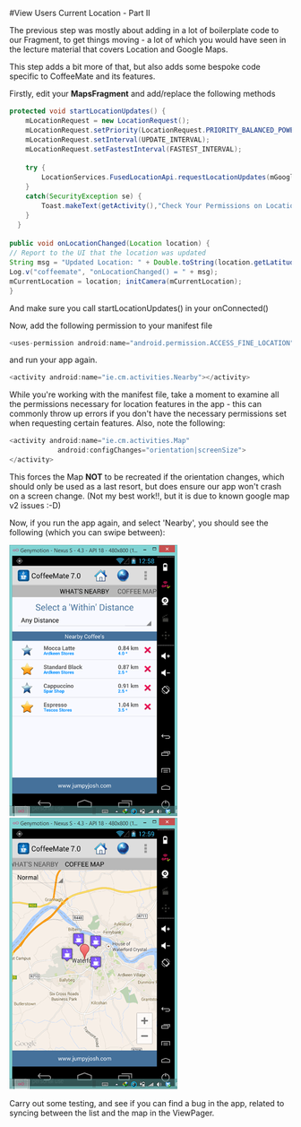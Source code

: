 #View Users Current Location - Part II

The previous step was mostly about adding in a lot of boilerplate code to our Fragment, to get things moving - a lot of which you would have seen in the lecture material that covers Location and Google Maps.

This step adds a bit more of that, but also adds some bespoke code specific to CoffeeMate and its features.

Firstly, edit your <b>MapsFragment</b> and add/replace the following methods


~~~java
protected void startLocationUpdates() { 
    mLocationRequest = new LocationRequest();
    mLocationRequest.setPriority(LocationRequest.PRIORITY_BALANCED_POWER_ACCURACY); 
    mLocationRequest.setInterval(UPDATE_INTERVAL); 
    mLocationRequest.setFastestInterval(FASTEST_INTERVAL); 

    try { 
        LocationServices.FusedLocationApi.requestLocationUpdates(mGoogleApiClient, mLocationRequest, this); 
    } 
    catch(SecurityException se) { 
        Toast.makeText(getActivity(),"Check Your Permissions on Location Updates",Toast.LENGTH_SHORT).show(); 
    }
  }

public void onLocationChanged(Location location) { 
// Report to the UI that the location was updated 
String msg = "Updated Location: " + Double.toString(location.getLatitude()) + "," + Double.toString(location.getLongitude()); 
Log.v("coffeemate", "onLocationChanged() = " + msg); 
mCurrentLocation = location; initCamera(mCurrentLocation);
}
~~~

And make sure you call startLocationUpdates() in your onConnected()

Now, add the following permission to your manifest file

~~~java
<uses-permission android:name="android.permission.ACCESS_FINE_LOCATION"/>
~~~

and run your app again.


~~~java
<activity android:name="ie.cm.activities.Nearby"></activity>
~~~

While you're working with the manifest file, take a moment to examine all the permissions necessary for location features in the app - this can commonly throw up errors if you don't have the necessary permissions set when requesting certain features. Also, note the following:

~~~java
<activity android:name="ie.cm.activities.Map"
            android:configChanges="orientation|screenSize">
</activity>
~~~

This forces the Map <b>NOT</b> to be recreated if the orientation changes, which should only be used as a last resort, but does ensure our app won't crash on a screen change. (Not my best work!!, but it is due to known google map v2 issues :-D)

Now, if you run the app again, and select 'Nearby', you should see the following (which you can swipe between):

![](../img/lab705.png)      ![](../img/lab706.png)

Carry out some testing, and see if you can find a bug in the app, related to syncing between the list and the map in the ViewPager.